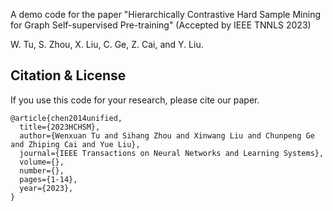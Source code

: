 A demo code for the paper "Hierarchically Contrastive Hard Sample Mining for Graph Self-supervised Pre-training" (Accepted by IEEE TNNLS 2023)

W. Tu, S. Zhou, X. Liu, C. Ge, Z. Cai, and Y. Liu.

## Citation & License
If you use this code for your research, please cite our paper.
```
@article{chen2014unified,
  title={2023HCHSM},
  author={Wenxuan Tu and Sihang Zhou and Xinwang Liu and Chunpeng Ge and Zhiping Cai and Yue Liu},
  journal={IEEE Transactions on Neural Networks and Learning Systems},
  volume={},
  number={},
  pages={1-14},
  year={2023},
}
```
